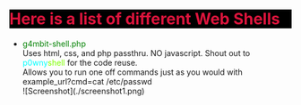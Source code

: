 <h1 style="background-color:Black; "><font color="Crimson"> Here is a list of different Web Shells</font></h1>

<ul> 
    <li><font color="green">g4mbit-shell.php 
        <br></font> Uses html, css, and php passthru. NO javascript. Shout out to <font color="Cyan">p0wny</font><font color="Chartreuse">shell</font> for the code reuse.<br> Allows you to run one off commands just as you would with example_url?cmd=cat /etc/passwd <br> ![Screenshot](./screenshot1.png)</li>
</ul>
